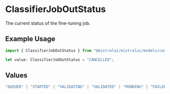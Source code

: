 # ClassifierJobOutStatus

The current status of the fine-tuning job.

## Example Usage

```typescript
import { ClassifierJobOutStatus } from "@mistralai/mistralai/models/components";

let value: ClassifierJobOutStatus = "CANCELLED";
```

## Values

```typescript
"QUEUED" | "STARTED" | "VALIDATING" | "VALIDATED" | "RUNNING" | "FAILED_VALIDATION" | "FAILED" | "SUCCESS" | "CANCELLED" | "CANCELLATION_REQUESTED"
```